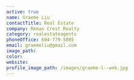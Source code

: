 ```yaml
---
active: true
name: Graeme Liu
contactTitle: Real Estate
company: Remax Crest Realty
category: realestateagents
phoneOffice: 604-779-5885
email: graemeliu@gmail.com
image_path:
color:
website:
profile_image_path: /images/graeme-l--web.jpg
---
```



